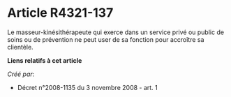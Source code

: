 # Article R4321-137

Le masseur-kinésithérapeute qui exerce dans un service privé ou public de soins ou de prévention ne peut user de sa fonction
pour accroître sa clientèle.

**Liens relatifs à cet article**

_Créé par_:

  - Décret n°2008-1135 du 3 novembre 2008 - art. 1
